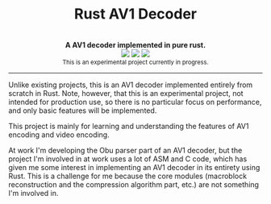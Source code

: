 <!--lint disable no-literal-urls-->
<div align="center">
  <h1>Rust AV1 Decoder</h1>
</div>
<br/>
<div align="center">
  <strong>A AV1 decoder implemented in pure rust.</strong>
</div>
<div align="center">
  <img src="https://img.shields.io/github/license/mycrl/toy-rav1d"/>
  <img src="https://img.shields.io/github/issues/mycrl/toy-rav1d"/>
  <img src="https://img.shields.io/github/stars/mycrl/toy-rav1d"/>
</div>
<div align="center">
  <sup>This is an experimental project currently in progress.</sup>
</div>

---

Unlike existing projects, this is an AV1 decoder implemented entirely from scratch in Rust. Note, however, that this is an experimental project, not intended for production use, so there is no particular focus on performance, and only basic features will be implemented.

This project is mainly for learning and understanding the features of AV1 encoding and video encoding.

At work I'm developing the Obu parser part of an AV1 decoder, but the project I'm involved in at work uses a lot of ASM and C code, which has given me some interest in implementing an AV1 decoder in its entirety using Rust. This is a challenge for me because the core modules (macroblock reconstruction and the compression algorithm part, etc.) are not something I'm involved in.
